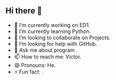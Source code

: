 ## Hi there 👋

- 🔭 I’m currently working on ED1.
- 🌱 I’m currently learning Python.
- 👯 I’m looking to collaborate on Projects.
- 🤔 I’m looking for help with GitHub.
- 💬 Ask me about program .
- 📫 How to reach me: Victor.
- 😄 Pronouns: He.
- ⚡ Fun fact: .
